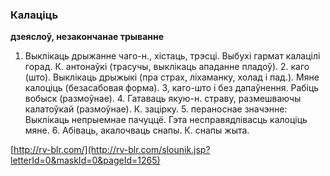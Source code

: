 ### Калаціць
**дзеяслоў, незакончанае трыванне**

1. Выклікаць дрыжанне чаго-н., хістаць, трэсці. Выбухі гармат калацілі горад. К. антонаўкі (трасучы, выклікаць ападанне пладоў). 2. каго (што). Выклікаць дрыжыкі (пра страх, ліхаманку, холад і пад.). Мяне калоціць (безасабовая форма). 3, каго-што і без дапаўнення. Рабіць вобыск (размоўнае). 4. Гатаваць якую-н. страву, размешваючы калатоўкай (размоўнае). К. зацірку. 5. пераноснае значэнне: Выклікаць непрыемнае пачуццё. Гэта несправядлівасць калоціць мяне. 6. Абіваць, акалочваць снапы. К. снапы жыта.

<a rel="author">[http://rv-blr.com/](http://rv-blr.com/slounik.jsp?letterId=0&maskId=0&pageId=1265)</a>
